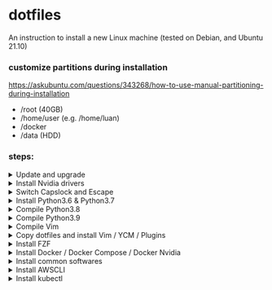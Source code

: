 # dotfiles
An instruction to install a new Linux machine (tested on Debian, and Ubuntu 21.10)

### customize partitions during installation

https://askubuntu.com/questions/343268/how-to-use-manual-partitioning-during-installation

- /root (40GB)
- /home/user (e.g. /home/luan)
- /docker 
- /data (HDD)


### steps:
<details>
<summary>Update and upgrade</summary>
  
```bash 
sudo apt-get update -y && sudo apt-get upgrade -y 
  
sudo apt-get install -y htop git curl unzip \
  libncurses5-dev libxt-dev libx11-dev libxtst-dev \
  libssl-dev libsqlite3-dev libreadline-dev \
  libtk8.6 libgdm-dev libdb4o-cil-dev libpcap-dev \
  build-essential cmake xclip mono-complete golang \
  nodejs default-jdk npm software-properties-common
```
</details> 





<details>
<summary>Install Nvidia drivers</summary>

Check the Additional Drivers section.

or run the following commands
```bash
sudo apt-get install nvidia-drive.. <tab>
```
then, REBOOT
</details>
  
<details>
<summary>Switch Capslock and Escape</summary>

```bash
gnome-tweaks

remember to chown -R user:user /home/user
```
</details>





<details>
<summary>Install Python3.6 & Python3.7</summary>  
  
```bash
sudo add-apt-repository ppa:deadsnakes/ppa

# update source list to focal
sudo apt update -y

# install python
sudo apt-get install -y python3.6 python3.6-dev python3.6-venv
sudo apt-get install -y python3.7 python3.7-dev python3.7-venv
```
</details>





<details>
<summary>Compile Python3.8</summary>
  
```bash
curl -O https://www.python.org/ftp/python/3.8.12/Python-3.8.12.tar.xz 
tar xvf Python-3.8.12.tar.xz
cd Python-3.8.12.tar.xz

./configure \
    LDFLAGS="-Wl,-rpath /usr/local/lib" \
    --enable-shared \
    --enable-optimizations \
    --enable-loadable-sqlite-extensions \
    --disable-ipv6 \
    --enable-big-digits=30 \
    --with-ensurepip="upgrade" \
    --with-lto \
    --with-assertions \
    --with-system-ffi
make -j10
sudo make install 
```
</details>





<details>
<summary>Compile Python3.9</summary>
  
```bash
curl -O https://www.python.org/ftp/python/3.9.13/Python-3.9.13.tar.xz 
tar xvf Python-3.9.13.tar.xz
cd Python-3.9.13.tar.xz

./configure \
        --enable-shared \
        --enable-optimizations \
        --enable-loadable-sqlite-extensions \
        --disable-ipv6 \
        --enable-big-digits=30 \
        --with-ensurepip="upgrade" \
        --with-lto \
        --with-assertions \
        --with-system-ffi
make -j10
sudo make install 
```
</details>





<details>
<summary>Compile Vim</summary>

```
git clone git@github.com:vim/vim.git
cd vim/vim

# read
cat src/INSTALL

# ensure vim is compile with clipboard and python3 support 
```
</details>


<details>
<summary>Copy dotfiles and install Vim / YCM / Plugins</summary>
  
```bash
cp .bashrc ~/.bashrc
cp .bash_aliases ~/.bash_aliases
cp .vimrc ~/.vimrc
cp .ycm_extra_conf.py ~/.ycm_extra_conf
cp .inputrc ~/.inputrc
cp .tmux.conf ~/.tmux.conf

git clone https://github.com/VundleVim/Vundle.vim.git ~/.vim/bundle/Vundle.vim
vim +PluginInstall +qall
cd ~/.vim/bundle/YouCompleteMe
python3 install.py --go-completer --rust-completer --ts-completer --verbose
```

Give a little care about JsCompleter, remove tern
https://github.com/ycm-core/YouCompleteMe#javascript-and-typescript-semantic-completion
</details>
  
 
 
 
<details> 
<summary>Install FZF</summary>

```bash
sudo apt install ripgrep
git clone --depth 1 https://github.com/junegunn/fzf.git ~/.fzf
bash ~/.fzf/install --all
```
</details>




<details>
<summary>Install Docker / Docker Compose / Docker Nvidia</summary>

Install docker
```bash
# install docker
curl https://get.docker.com | sh \
  && sudo systemctl --now enable docker
  
# add user to docker group
sudo usermod -aG docker $USER

# log out, log in
# test by `docker run hello-world` or `docker run ubuntu`
```

Install docker nvidia, https://docs.nvidia.com/datacenter/cloud-native/container-toolkit/install-guide.html

Install docker compose, https://docs.docker.com/compose/install/
</details>
  
  
  
  
  
<details>
<summary>Install common softwares</summary>
  
- Chrome
- Zoom
- Slack 
- Mendeley
- Ibus Bamboo
</details>




<details>
  <summary>Install AWSCLI</summary>

```bash
# https://docs.aws.amazon.com/cli/latest/userguide/getting-started-install.html
curl "https://awscli.amazonaws.com/awscli-exe-linux-x86_64.zip" -o "awscliv2.zip"
unzip awscliv2.zip
sudo ./aws/install
```
</details>


<details>
  <summary>Install kubectl</summary>

```bash
sudo curl --silent --location -o /usr/local/bin/kubectl \
   https://amazon-eks.s3.us-west-2.amazonaws.com/1.19.6/2021-01-05/bin/linux/amd64/kubectl

sudo chmod +x /usr/local/bin/kubectl
```
</details>
